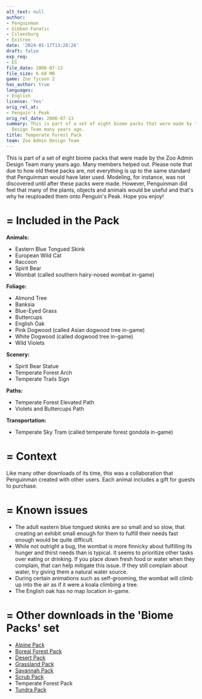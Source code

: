 ```yaml
---
alt_text: null
author:
- Penguinman
- Gibbon-Fanatic
- Csleesburg
- Exitree
date: '2024-01-17T13:28:26'
draft: false
exp_req:
- ES
file_date: 2006-07-13
file_size: 6.60 MB
game: Zoo Tycoon 2
has_author: true
languages:
- English
license: 'Yes'
orig_rel_at:
- Penguin's Peak
orig_rel_date: 2006-07-13
summary: This is part of a set of eight biome packs that were made by the Zoo Admin
  Design Team many years ago.
title: Temperate Forest Pack
team: Zoo Admin Design Team
---
```

This is part of a set of eight biome packs that were made by the Zoo Admin Design Team many years ago. Many members helped out. Please note that due to how old these packs are, not everything is up to the same standard that Penguinman would have later used. Modeling, for instance, was not discovered until after these packs were made. However, Penguinman did feel that many of the plants, objects and animals would be useful and that's why he reuploaded them onto Penguin's Peak. Hope you enjoy!

=
Included in the Pack
=

**Animals:**
- Eastern Blue Tongued Skink
- European Wild Cat
- Raccoon
- Spirit Bear
- Wombat (called southern hairy-nosed wombat in-game)

**Foliage:**
- Almond Tree
- Banksia
- Blue-Eyed Grass
- Buttercups
- English Oak
- Pink Dogwood (called Asian dogwood tree in-game)
- White Dogwood (called dogwood tree in-game)
- Wild Violets

**Scenery:**
- Spirit Bear Statue
- Temperate Forest Arch
- Temperate Trails Sign

**Paths:**
- Temperate Forest Elevated Path
- Violets and Buttercups Path

**Transportation:**
- Temperate Sky Tram (called temperate forest gondola in-game)

=
Context
=

Like many other downloads of its time, this was a collaboration that Penguinman created with other users. Each animal includes a gift for guests to purchase.

=
Known issues
=

- The adult eastern blue tongued skinks are so small and so slow, that creating an exhibit small enough for them to fulfill their needs fast enough would be quite difficult.
- While not outright a bug, the wombat is more finnicky about fulfilling its hunger and thirst needs than is typical. It seems to prioritize other tasks over eating or drinking. If you place down fresh food or water when they complain, that can help mitigate this issue. If they still complain about water, try giving them a natural water source.
- During certain animations such as self-grooming, the wombat will climb up into the air as if it were a koala climbing a tree.
- The English oak has no map location in-game.

=
Other downloads in the 'Biome Packs' set
=

- [Alpine Pack](<https://www.zooberry.org/mods/zt2/expansive-packs/alpine-pack/>)
- [Boreal Forest Pack](<https://www.zooberry.org/mods/zt2/expansive-packs/boreal-forest-pack/>)
- [Desert Pack](<https://www.zooberry.org/mods/zt2/expansive-packs/desert-pack/>)
- [Grassland Pack](<https://www.zooberry.org/mods/zt2/expansive-packs/grassland-pack/>)
- [Savannah Pack](<https://www.zooberry.org/mods/zt2/expansive-packs/savannah-pack/>)
- [Scrub Pack](<https://www.zooberry.org/mods/zt2/expansive-packs/scrub-pack/>)
- Temperate Forest Pack
- [Tundra Pack](<https://www.zooberry.org/mods/zt2/expansive-packs/tundra-pack/>)